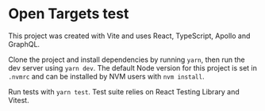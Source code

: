 # Open Targets test

This project was created with Vite and uses React, TypeScript, Apollo and GraphQL.

Clone the project and install dependencies by running `yarn`, then run the dev server using `yarn dev`. The default Node version for this project is set in `.nvmrc` and can be installed by NVM users with `nvm install`.

Run tests with `yarn test`. Test suite relies on React Testing Library and Vitest.